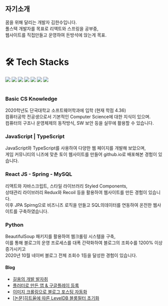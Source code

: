  <h2> 자기소개</h2>
꿈을 위해 달리는 개발자 김한수입니다.<br>
풀스택 개발자를 목표로 리액트와 스프링을 공부중,<br>
웹사이트를 직접만들고 운영하여 돈방석에 앉는게 목표. <br>

<br>


<h1> 🛠️ Tech Stacks </h1>

<img src="https://img.shields.io/badge/JavaScript-F7DF1E?style=flat-square&logo=JavaScript&logoColor=white"/> <img src="https://img.shields.io/badge/C++-00599C?style=flat-square&logo=C++&logoColor=white"/> <img src="https://img.shields.io/badge/Python-3766AB?style=flat-square&logo=Python&logoColor=white"/> <img src="https://img.shields.io/badge/Java-007396?style=flat-square&logo=Java&logoColor=white"/> <img src="https://img.shields.io/badge/MySQL-4479A1?style=flat-square&logo=MySQL&logoColor=white"/> <img src="https://img.shields.io/badge/TypeScript-3178C6?style=flat-square&logo=TypeScript&logoColor=white"/>
  <img src="https://img.shields.io/badge/React-61DAFB?style=flat-square&logo=React&logoColor=white"/>
  <br><br>
  ### Basic CS Knowledge

2020학년도 단국대학교 소프트웨어학과에 입학  (현재 학점 4.36) <br>
컴퓨터공학 전공생으로서 기본적인 Computer Science에 대한 지식이 있으며. <br>
컴퓨터의 구조나 운영체제의 동작방식, SW 보안 등을 실무에 활용할 수 있습니다. <br>

### JavaScript | TypeScript

JavaScript와 TypeScript를 사용하여 다양한 웹 페이지를 개발해 보았으며,<br>
게임 커뮤니티의 니즈에 맞춘 토이 웹사이트를 만들어 github.io로 배포해본 경험이 있습니다.

### React JS - Spring - MySQL

리액트와 자바스크립트, 스타일 라이브러리 Styled Components, <br>
상태관리 라이브러리 Redux와 Recoil 등을 활용하여 웹사이트를 만든 경험이 있습니다. <br>
이후 JPA Spirng으로 비즈니즈 로직을 만들고 SQL의데이터를 연동하여 온전한 웹사이트를 구축하였습니다. <br>

### Python

BeautifulSoup 패키지를 활용하여 웹크롤링 시스템을 구축, <br>
이를 통해 블로그의 운영 프로세스를 대폭 간략화하여 블로그의 조회수를 1200% 이상 증가시키고 <br>
2020년 10월 네이버 블로그 전체 조회수 1등을 달성한 경험이 있습니다.





  <h4>Blog</h4>
  <ul>
    <li><a href="https://khs20010327.tistory.com/">길용의 개발 발자취</a></li>
    <li><a href="https://khs20010327.tistory.com/11">플러터로 만든 앱 & 구글플레이 등록</a></li>
    <li><a href="https://khs20010327.tistory.com/126">이미지 크롤링으로 블로그 포스팅 자동화</a></li>
    <li><a href="https://khs20010327.tistory.com/82">[논문]히트율에 따른 LevelDB 블룸필터 초기화</a></li>
  </ul>


